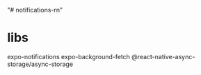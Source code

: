 "# notifications-rn" 

# libs
expo-notifications
expo-background-fetch
@react-native-async-storage/async-storage